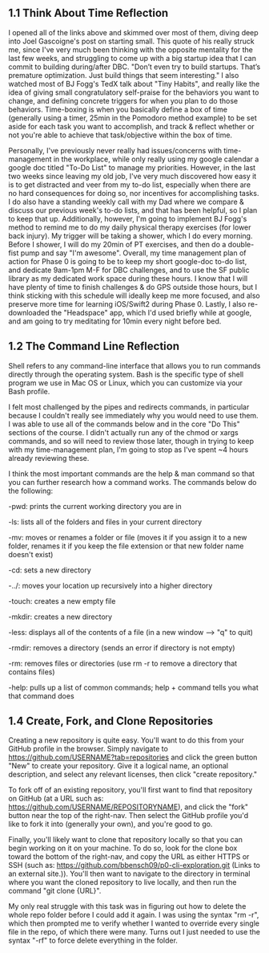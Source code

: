 ## 1.1 Think About Time Reflection
I opened all of the links above and skimmed over most of them, diving deep into Joel Gascoigne's post on starting small. This quote of his really struck me, since I've very much been thinking with the opposite mentality for the last few weeks, and struggling to come up with a big startup idea that I can commit to building during/after DBC. "Don’t even try to build startups. That’s premature optimization. Just build things that seem interesting." I also watched most of BJ Fogg's TedX talk about "Tiny Habits", and really like the idea of giving small congratulatory self-praise for the behaviors you want to change, and defining concrete triggers for when you plan to do those behaviors.  Time-boxing is when you basically define a box of time (generally using a timer, 25min in the Pomodoro method example) to be set aside for each task you want to accomplish, and track & reflect whether or not you're able to achieve that task/objective within the box of time.

Personally, I've previously never really had issues/concerns with time-management in the workplace, while only really using my google calendar a google doc titled "To-Do List" to manage my priorities. However, in the last two weeks since leaving my old job, I've very much discovered how easy it is to get distracted and veer from my to-do list, especially when there are no hard consequences for doing so, nor incentives for accomplishing tasks. I do also have a standing weekly call with my Dad where we compare & discuss our previous week's to-do lists, and that has been helpful, so I plan to keep that up. Additionally, however, I'm going to implement BJ Fogg's method to remind me to do my daily physical therapy exercises (for lower back injury). My trigger will be taking a shower, which I do every morning. Before I shower, I will do my 20min of PT exercises, and then do a double-fist pump and say "I'm awesome". Overall, my time management plan of action for Phase 0 is going to be to keep my short google-doc to-do list, and dedicate 9am-1pm M-F for DBC challenges, and to use the SF public library as my dedicated work space during these hours. I know that I will have plenty of time to finish challenges & do GPS outside those hours, but I think sticking with this schedule will ideally keep me more focused, and also preserve more time for learning iOS/Swift2 during Phase 0. Lastly, I also re-downloaded the "Headspace" app, which I'd used briefly while at google, and am going to try meditating for 10min every night before bed.

## 1.2 The Command Line Reflection
Shell refers to any command-line interface that allows you to run commands directly through the operating system. Bash is the specific type of shell program we use in Mac OS or Linux, which you can customize via your Bash profile.

I felt most challenged by the pipes and redirects commands, in particular because I couldn't really see immediately why you would need to use them. I was able to use all of the commands below and in the core "Do This" sections of the course. I didn't actually run any of the chmod or xargs commands, and so will need to review those later, though in trying to keep with my time-management plan, I'm going to stop as I've spent ~4 hours already reviewing these.

I think the most important commands are the help & man command so that you can further research how a command works. The commands below do the following:

-pwd: prints the current working directory you are in

-ls: lists all of the folders and files in your current directory

-mv: moves or renames a folder or file (moves it if you assign it to a new folder, renames it if you keep the file extension or that new folder name doesn't exist)

-cd: sets a new directory

-../: moves your location up recursively into a higher directory

-touch: creates a new empty file

-mkdir: creates a new directory

-less: displays all of the contents of a file (in a new window --> "q" to quit)

-rmdir: removes a directory (sends an error if directory is not empty)

-rm: removes files or directories (use rm -r to remove a directory that contains files)

-help: pulls up a list of common commands; help + command tells you what that command does

## 1.4 Create, Fork, and Clone Repositories

Creating a new repository is quite easy. You'll want to do this from your GitHub profile in the browser. Simply navigate to https://github.com/USERNAME?tab=repositories and click the green button "New" to create your repository. Give it a logical name, an optional description, and select any relevant licenses, then click "create repository."

To fork off of an existing repository, you'll first want to find that repository on GitHub (at a URL such as: https://github.com/USERNAME/REPOSITORYNAME), and click the "fork" button near the top of the right-nav. Then select the GitHub profile you'd like to fork it into (generally your own), and you're good to go.

Finally, you'll likely want to clone that repository locally so that you can begin working on it on your machine. To do so, look for the clone box toward the bottom of the right-nav, and copy the URL as either HTTPS or SSH (such as: https://github.com/bbensch09/p0-cli-exploration.git (Links to an external site.)). You'll then want to navigate to the directory in terminal where you want the cloned repository to live locally, and then run the command "git clone {URL}".

My only real struggle with this task was in figuring out how to delete the whole repo folder before I could add it again. I was using the syntax "rm -r", which then prompted me to verify whether I wanted to override every single file in the repo, of which there were many. Turns out I just needed to use the syntax "-rf" to force delete everything in the folder.
